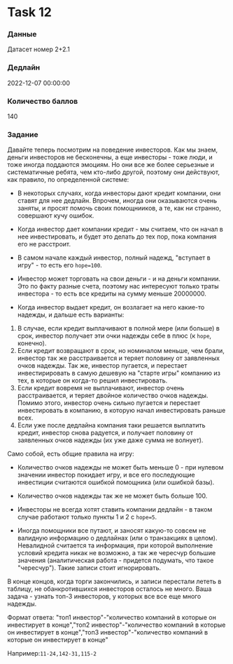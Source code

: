# Task 12

### Данные 
Датасет номер 2+2.1

### Дедлайн 
2022-12-07 00:00:00

### Количество баллов

140

### Задание 

Давайте теперь посмотрим на поведение инвесторов. Как мы знаем, деньги инвесторов не бесконечны, а еще инвесторы - тоже люди, и тоже иногда поддаются эмоциям. Но они все же более серьезные и систематичные ребята, чем кто-либо другой, поэтому они действуют, как правило, по определенной системе:

* В некоторых случаях, когда инвесторы дают кредит компании, они ставят для нее дедлайн. Впрочем, иногда они оказываются очень заняты, и просят помочь своих помощнииков, а те, как ни странно, совершают кучу ошибок.

* Когда инвестор дает компании кредит - мы считаем, что он начал в нее инвестировать, и будет это делать до тех пор, пока компания его не расстроит.

* В самом начале каждый инвестор, полный надежд, "вступает в игру" - то есть его `hope=100`.

* Инвестор может торговать на свои деньги - и на деньги компании. Это по факту разные счета, поэтому нас интересуют только траты инвестора - то есть все кредиты на сумму меньше 20000000.

* Когда инвестор выдает кредит, он возлагает на него какие-то надежды, и дальше есть варианты: 

 1. В случае, если кредит выплачивают в полной мере (или больше) в срок, инвестор получает эти очки надежды себе в плюс (к `hope`, конечно).
 2. Если кредит возвращают в срок, но номиналом меньше, чем брали, инвестор так же расстраивается и теряет половину от заявленных очков надежды. Так же, инвестор пугается, и перестает инвестирировать в самую дешевую на "старте игры" компанию из тех, в которые он когда-то решил инвестировать.
 3. Если кредит вовремя не выплачивают, инвестор очень расстраивается, и теряет двойное количество очков надежды. Помимо этого, инвестор очень сильно пугается и перестает инвестировать в компанию, в которую начал инвестировать раньше всех. 
 4. Если уже после дедлайна компания таки решается выплатить кредит, инвестор снова радуется, и получает половину от заявленных очков надежды (их уже даже сумма не волнует).

Само собой, есть общие правила на игру:

* Количество очков надежды не может быть меньше 0 - при нулевом значении инвестор покидает игру, и все его последующие инвестиции считаются ошибкой помощника (или ошибкой базы).

* Количество очков надежды так же не может быть больше 100.

* Инвесторы не всегда хотят ставить компании дедлайн - в таком случае работают только пункты 1 и 2 с `hope=5`.

* Иногда помощники все путают, и заносят какую-то совсем не валидную информацию о дедлайнах (или о транзакциях в целом). Невалидной считается та информация, при которой выполнение условий кредита никак не возможно, а так же чересчур большие значения (аналитическая работа - придется подумать, что такое "чересчур"). Такие записи стоит игнорировать.

В конце концов, когда торги закончились, и записи перестали лететь в таблицу, не обанкротившихся инвесторов осталось не много. Ваша задача - узнать топ-3 инвесторов, у которых все все еще много надежды.

Формат ответа: "топ1 инвестор"-"количество компаний в которые он инвестирует в конце","топ2 инвестор"-"количество компаний в которые он инвестирует в конце","топ3 инвестор"-"количество компаний в которые он инвестирует в конце" 

Например:`11-24,142-31,115-2`
